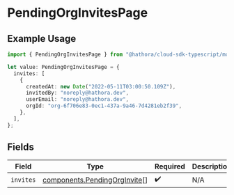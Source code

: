 # PendingOrgInvitesPage

## Example Usage

```typescript
import { PendingOrgInvitesPage } from "@hathora/cloud-sdk-typescript/models/components";

let value: PendingOrgInvitesPage = {
  invites: [
    {
      createdAt: new Date("2022-05-11T03:00:50.109Z"),
      invitedBy: "noreply@hathora.dev",
      userEmail: "noreply@hathora.dev",
      orgId: "org-6f706e83-0ec1-437a-9a46-7d4281eb2f39",
    },
  ],
};
```

## Fields

| Field                                                                        | Type                                                                         | Required                                                                     | Description                                                                  |
| ---------------------------------------------------------------------------- | ---------------------------------------------------------------------------- | ---------------------------------------------------------------------------- | ---------------------------------------------------------------------------- |
| `invites`                                                                    | [components.PendingOrgInvite](../../models/components/pendingorginvite.md)[] | :heavy_check_mark:                                                           | N/A                                                                          |